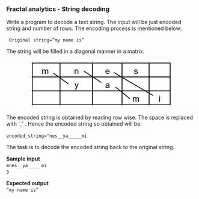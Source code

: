
### Fractal analytics - String decoding
Write a program to decode a text string. The input will be just encoded string and number of rows. The encoding process is mentioned below:

     Original string=”my name is”
The string will be filled in a diagonal manner in a matrix.
<p align="center">
     <img src="https://github.com/sooraj-sudhakar/Coding-contest/blob/master/Hackerrank/out.jpg">
</p>
The encoded string is obtained by reading row wise. The space is replaced with ‘_’ . Hence the encoded string so obtained will be:

`encoded_string="nes__ya_____mi`

The task is to decode the encoded string back to the original string.  
   

**Sample input**  
`mnes__ya_____mi`  
`3`  

**Expected output**  
`“my name is”`  
